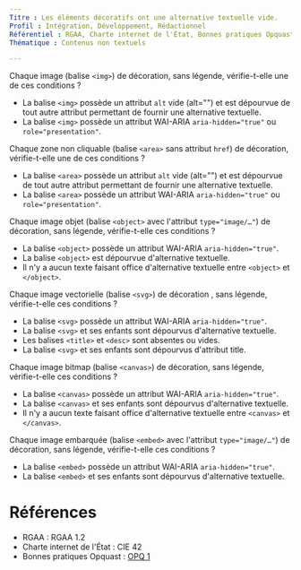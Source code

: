```yaml
---
Titre : Les éléments décoratifs ont une alternative textuelle vide.
Profil : Intégration, Développement, Rédactionnel
Référentiel : RGAA, Charte internet de l'État, Bonnes pratiques Opquast
Thématique : Contenus non textuels

---
```

Chaque image (balise `<img>`) de décoration, sans légende, vérifie-t-elle une de ces conditions ?
* La balise `<img>` possède un attribut `alt` vide (alt="") et est dépourvue de tout autre attribut permettant de fournir une alternative textuelle.
* La balise `<img>` possède un attribut WAI-ARIA `aria-hidden="true"` ou `role="presentation"`.

Chaque zone non cliquable (balise `<area>` sans attribut `href`) de décoration, vérifie-t-elle une de ces conditions ?
* La balise `<area>` possède un attribut `alt` vide (alt="") et est dépourvue de tout autre attribut permettant de fournir une alternative textuelle.
* La balise `<area>` possède un attribut WAI-ARIA `aria-hidden="true"` ou `role="presentation"`.

Chaque image objet (balise `<object>` avec l'attribut `type="image/…"`) de décoration, sans légende, vérifie-t-elle ces conditions ?
* La balise `<object>` possède un attribut WAI-ARIA `aria-hidden="true"`.
* La balise `<object>` est dépourvue d'alternative textuelle.
* Il n'y a aucun texte faisant office d'alternative textuelle entre `<object>` et `</object>`.

Chaque image vectorielle (balise `<svg>`) de décoration , sans légende, vérifie-t-elle ces conditions ?
* La balise `<svg>` possède un attribut WAI-ARIA `aria-hidden="true"`.
* La balise `<svg>` et ses enfants sont dépourvus d'alternative textuelle.
* Les balises `<title>` et `<desc>` sont absentes ou vides.
* La balise `<svg>` et ses enfants sont dépourvus d'attribut title.

Chaque image bitmap (balise `<canvas>`) de décoration, sans légende, vérifie-t-elle ces conditions ?
* La balise `<canvas>` possède un attribut WAI-ARIA `aria-hidden="true"`.
* La balise `<canvas>` et ses enfants sont dépourvus d'alternative textuelle.
* Il n'y a aucun texte faisant office d'alternative textuelle entre `<canvas>` et `</canvas>`.

Chaque image embarquée (balise `<embed>` avec l'attribut `type="image/…"`) de décoration, sans légende, vérifie-t-elle ces conditions ?
* La balise `<embed>` possède un attribut WAI-ARIA `aria-hidden="true"`.
* La balise `<embed>` et ses enfants sont dépourvus d'alternative textuelle.


# Références

*   RGAA : RGAA 1.2
*   Charte internet de l'État : CIE 42
*   Bonnes pratiques Opquast : [OPQ 1](https://checklists.opquast.com/fr/qualiteweb/chaque-image-decorative-est-dotee-dune-alternative-textuelle-appropriee)
